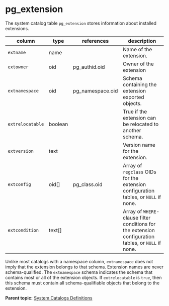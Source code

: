 # pg_extension 

The system catalog table `pg_extension` stores information about installed extensions.

|column|type|references|description|
|------|----|----------|-----------|
|`extname`|name| |Name of the extension.|
|`extowner`|oid|pg\_authid.oid|Owner of the extension|
|`extnamespace`|oid|pg\_namespace.oid|Schema containing the extension exported objects.|
|`extrelocatable`|boolean| |True if the extension can be relocated to another schema.|
|`extversion`|text| |Version name for the extension.|
|`extconfig`|oid\[\]|pg\_class.oid|Array of `regclass` OIDs for the extension configuration tables, or `NULL` if none.|
|`extcondition`|text\[\]| |Array of `WHERE`-clause filter conditions for the extension configuration tables, or `NULL` if none.|

Unlike most catalogs with a namespace column, `extnamespace` does not imply that the extension belongs to that schema. Extension names are never schema-qualified. The `extnamespace` schema indicates the schema that contains most or all of the extension objects. If `extrelocatable` is `true`, then this schema must contain all schema-qualifiable objects that belong to the extension.

**Parent topic:** [System Catalogs Definitions](../system_catalogs/catalog_ref-html.html)

